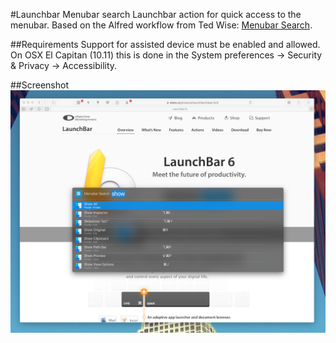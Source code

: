 #Launchbar Menubar search
Launchbar action for quick access to the menubar. Based on the Alfred workflow
from Ted Wise: [Menubar Search](http://www.alfredforum.com/topic/1993-menu-search).

##Requirements
Support for assisted device must be enabled and allowed. On OSX El Capitan (10.11)
this is done in the System preferences -> Security & Privacy -> Accessibility.

##Screenshot
![Screenshot](screenshot.png "Screenshot")
